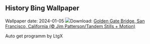 ## History Bing Wallpaper
Wallpaper date: 2024-01-05
![](https://www.bing.com/th?id=OHR.GoldenGateLight_EN-CA5633568958_UHD.jpg&w=1000)Download: [Golden Gate Bridge, San Francisco, California (© Jim Patterson/Tandem Stills + Motion)](https://www.bing.com/th?id=OHR.GoldenGateLight_EN-CA5633568958_UHD.jpg)

Auto get programm by LtgX
